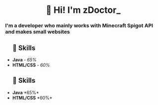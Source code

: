 <h1 align="center"><strong>👋 Hi! I'm zDoctor_</strong></h1>

<h3><strong>I'm a developer who mainly works with Minecraft Spigot API and makes small websites</strong></h3>

<ul>
  <h2><strong>📡 Skills</strong></h2>
  <li><strong>Java</strong> - <i>65%</i></li>
  <li><strong>HTML/CSS</strong> - <i>60%</i></li>
</ul>


<ul>
  <h2><strong>📡 Skills</strong></h2>
  <li><strong>Java</strong> *65%*</li>
  <li><strong>HTML/CSS</strong> *60%*</li>
</ul>
